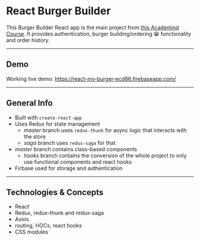 # React Burger Builder

This Burger Builder React app is the main project from [this Academind Course](https://pro.academind.com/courses/enrolled/768614). It provides authentication, burger building/ordering 😁 functionality and order history.

---

## Demo

Working live demo: https://react-my-burger-ecd86.firebaseapp.com/

---

## General Info

- Built with `create-react-app`
- Uses Redux for state management
  - _master_ branch uses `redux-thunk` for async logic that interacts with the store
  - _saga_ branch uses `redux-saga` for that
- _master_ branch contains class-based components
  - _hooks_ branch contains the conversion of the whole project to only use functional components and react hooks
- Firbase used for storage and authentication

---

## Technologies & Concepts

- React
- Redux, redux-thunk and redux-saga
- Axios
- routing, HOCs, react hooks
- CSS modules
